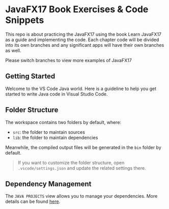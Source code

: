 # JavaFX17 Book Exercises & Code Snippets

This repo is about practicing the JavaFX17 using the book Learn JavaFX17 as a guide and implementing the code. Each chapter code will be divided into its own branches and any significant apps will have their own branches as well.

Please switch branches to view more examples of JavaFX17

## Getting Started

Welcome to the VS Code Java world. Here is a guideline to help you get started to write Java code in Visual Studio Code.

## Folder Structure

The workspace contains two folders by default, where:

- `src`: the folder to maintain sources
- `lib`: the folder to maintain dependencies

Meanwhile, the compiled output files will be generated in the `bin` folder by default.

> If you want to customize the folder structure, open `.vscode/settings.json` and update the related settings there.

## Dependency Management

The `JAVA PROJECTS` view allows you to manage your dependencies. More details can be found [here](https://github.com/microsoft/vscode-java-dependency#manage-dependencies).

